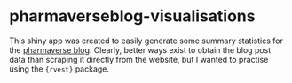 # pharmaverseblog-visualisations

This shiny app was created to easily generate some summary statistics for the [pharmaverse blog](https://pharmaverse.github.io/blog/). Clearly, better ways exist to obtain the blog post data than scraping it directly from the website, but I wanted to practise using the `{rvest}` package.

